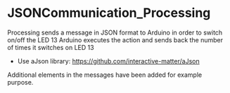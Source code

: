 # JSONCommunication_Processing
Processing sends a message in JSON format to Arduino in order to switch on/off the LED 13
Arduino executes the action and sends back the number of times it switches on LED 13
- Use aJson library: https://github.com/interactive-matter/aJson

Additional elements in the messages have been added for example purpose.

